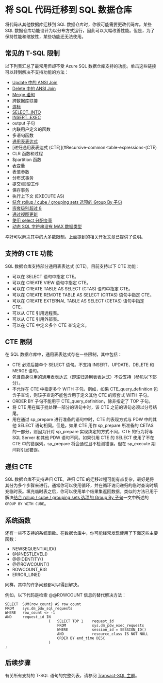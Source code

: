 <properties
   pageTitle="将 SQL 代码迁移到 SQL 数据仓库 | Azure"
   description="有关在开发解决方案时将 SQL 代码迁移到 Azure SQL 数据仓库的技巧。"
   services="sql-data-warehouse"
   documentationCenter="NA"
   authors="lodipalm"
   manager="barbkess"
   editor=""/>

<tags
   ms.service="sql-data-warehouse"
   ms.date="06/03/2016"
   wacn.date=""/>

# 将 SQL 代码迁移到 SQL 数据仓库

将代码从其他数据库迁移到 SQL 数据仓库时，你很可能需要更改代码库。某些 SQL 数据仓库功能设计为以分布方式运行，因此可以大幅改善性能。但是，为了保持性能和缩放性，某些功能还无法使用。

## 常见的 T-SQL 限制

以下列表汇总了最常用但却不受 Azure SQL 数据仓库支持的功能。单击这些链接可以转到解决不支持功能的方法：

- [Update 中的 ANSI Join][]
- [Delete 中的 ANSI Join][]
- [Merge 语句][]
- 跨数据库联接
- [游标][]
- [SELECT..INTO][]
- [INSERT..EXEC][]
- output 子句
- 内联用户定义的函数
- 多语句函数
- [通用表表达式](#Common-table-expressions)
- [递归通用表表达式 (CTE)](#Recursive-common-table-expressions-(CTE)
- CLR 函数和过程
- $partition 函数
- 表变量
- 表值参数
- 分布式事务
- 提交/回滚工作
- 保存事务
- 执行上下文 (EXECUTE AS)
- [结合 rollup / cube / grouping sets 选项的 Group By 子句][]
- [嵌套级别超过 8][]
- [通过视图更新][]
- [使用 select 分配变量][]
- [动态 SQL 字符串没有 MAX 数据类型][]

幸好可以解决其中的大多数限制。上面提到的相关开发文章已提供了说明。

## 支持的 CTE 功能

SQL 数据仓库支持部分通用表表达式 (CTE)。目前支持以下 CTE 功能：

- 可以在 SELECT 语句中指定 CTE。
- 可以在 CREATE VIEW 语句中指定 CTE。
- 可以在 CREATE TABLE AS SELECT (CTAS) 语句中指定 CTE。
- 可以在 CREATE REMOTE TABLE AS SELECT (CRTAS) 语句中指定 CTE。
- 可以在 CREATE EXTERNAL TABLE AS SELECT (CETAS) 语句中指定 CTE。
- 可以从 CTE 引用远程表。
- 可以从 CTE 引用外部表。
- 可以在 CTE 中定义多个 CTE 查询定义。

## CTE 限制

在 SQL 数据仓库中，通用表表达式存在一些限制，其中包括：

- CTE 必须后接单个 SELECT 语句。不支持 INSERT、UPDATE、DELETE 和 MERGE 语句。
- 包含自身引用的通用表表达式（即递归通用表表达式）不受支持（参见以下部分）。
- 不允许在 CTE 中指定多个 WITH 子句。例如，如果 CTE\_query\_definition 包含子查询，则该子查询不能包含用于定义其他 CTE 的嵌套式 WITH 子句。
- ORDER BY 子句不能用于 CTE\_query\_definition，除非指定了 TOP 子句。
- 将 CTE 用在属于批处理一部分的语句中时，该 CTE 之前的语句必须以分号结尾。
- 用在通过 sp\_prepare 进行准备的语句中时，CTE 的表现方式与 PDW 中的其他 SELECT 语句相同。但是，如果 CTE 用作 sp\_prepare 所准备的 CETAS 的一部分，则因为针对 sp\_prepare 实现绑定的方式不同，CTE 的行为将与 SQL Server 和其他 PDW 语句不同。如果引用 CTE 的 SELECT 使用了不在 CTE 中的错误列，sp\_prepare 将会通过且不检测错误，但在 sp\_execute 期间将引发错误。

## 递归 CTE

SQL 数据仓库不支持递归 CTE。递归 CTE 的迁移过程可能有点复杂，最好是将其分为多个步骤来进行。通常你可以使用循环，并在循环访问递归的临时查询时填充临时表。填充临时表之后，你可以使用单个结果集返回数据。类似的方法已用于解决[结合 rollup / cube / grouping sets 选项的 Group By 子句][]一文中所述的 `GROUP BY WITH CUBE`。

## 系统函数

还有一些不支持的系统函数。在数据仓库中，你可能经常发现使用了下面这些主要函数：

- NEWSEQUENTIALID()
- @@NESTLEVEL()
- @@IDENTITY()
- @@ROWCOUNT()
- ROWCOUNT\_BIG
- ERROR\_LINE()

同样，其中的许多问题都可以得到解决。

例如，以下代码是检索 @@ROWCOUNT 信息的替代解决方法：


	SELECT  SUM(row_count) AS row_count
	FROM    sys.dm_pdw_sql_requests
	WHERE   row_count <> -1
	AND     request_id IN
	                    (   SELECT TOP 1    request_id
	                        FROM            sys.dm_pdw_exec_requests
	                        WHERE           session_id = SESSION_ID()
	                        AND             resource_class IS NOT NULL
	                        ORDER BY end_time DESC
	                    )
	;


## 后续步骤
有关所有支持的 T-SQL 语句的完整列表，请参阅 [Transact-SQL 主题][]。

<!--Image references-->

<!--Article references-->
[Update 中的 ANSI Join]: /documentation/articles/sql-data-warehouse-develop-ctas
[Delete 中的 ANSI Join]: /documentation/articles/sql-data-warehouse-develop-ctas
[Merge 语句]: /documentation/articles/sql-data-warehouse-develop-ctas
[INSERT..EXEC]: /documentation/articles/sql-data-warehouse-develop-temporary-tables
[Transact-SQL 主题]: /documentation/articles/sql-data-warehouse-reference-tsql-statements

[游标]: /documentation/articles/sql-data-warehouse-develop-loops
[SELECT..INTO]: /documentation/articles/sql-data-warehouse-develop-ctas
[结合 rollup / cube / grouping sets 选项的 Group By 子句]: /documentation/articles/sql-data-warehouse-develop-group-by-options
[嵌套级别超过 8]: /documentation/articles/sql-data-warehouse-develop-transactions
[通过视图更新]: /documentation/articles/sql-data-warehouse-develop-views
[使用 select 分配变量]: /documentation/articles/sql-data-warehouse-develop-variable-assignment
[动态 SQL 字符串没有 MAX 数据类型]: /documentation/articles/sql-data-warehouse-develop-dynamic-sql
[development overview]: /documentation/articles/sql-data-warehouse-overview-develop

<!--MSDN references-->

<!--Other Web references-->

<!---HONumber=Mooncake_0711_2016-->